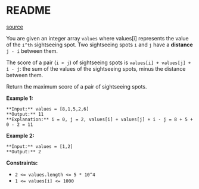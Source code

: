 # README #
[source](https://leetcode.com/problems/best-sightseeing-pair/)

You are given an integer array `values` where values[i] represents the value of the `i^th` sightseeing spot. Two sightseeing spots `i` and `j` have a **distance** `j - i` between them.

The score of a pair (`i < j`) of sightseeing spots is `values[i] + values[j] + i - j`: the sum of the values of the sightseeing spots, minus the distance between them.

Return the maximum score of a pair of sightseeing spots.


**Example 1:**

```
**Input:** values = [8,1,5,2,6]
**Output:** 11
**Explanation:** i = 0, j = 2, values[i] + values[j] + i - j = 8 + 5 + 0 - 2 = 11
```

**Example 2:**

```
**Input:** values = [1,2]
**Output:** 2
```


**Constraints:**


+ `2 <= values.length <= 5 * 10^4`
+ `1 <= values[i] <= 1000`


